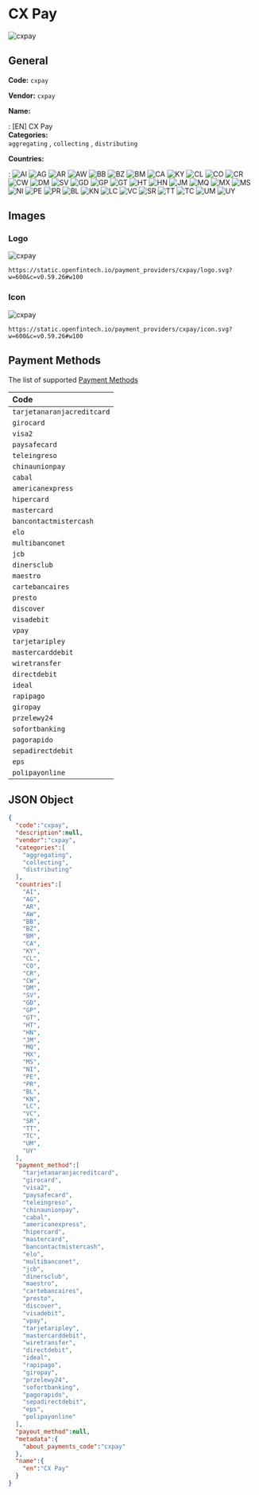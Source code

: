 
# CX Pay 
![cxpay](https://static.openfintech.io/payment_providers/cxpay/logo.svg?w=600&c=v0.59.26#w100)  

## General 
 
**Code:** `cxpay`  
 
**Vendor:** `cxpay`  
 
**Name:**  
 
:	[EN] CX Pay  
**Categories:**  
`aggregating`  , `collecting`  , `distributing`  
 
 
**Countries:**  
 
:	![AI](https://cdnjs.cloudflare.com/ajax/libs/flag-icon-css/3.3.0/flags/4x3/ai.svg#w24) 	![AG](https://cdnjs.cloudflare.com/ajax/libs/flag-icon-css/3.3.0/flags/4x3/ag.svg#w24) 	![AR](https://cdnjs.cloudflare.com/ajax/libs/flag-icon-css/3.3.0/flags/4x3/ar.svg#w24) 	![AW](https://cdnjs.cloudflare.com/ajax/libs/flag-icon-css/3.3.0/flags/4x3/aw.svg#w24) 	![BB](https://cdnjs.cloudflare.com/ajax/libs/flag-icon-css/3.3.0/flags/4x3/bb.svg#w24) 	![BZ](https://cdnjs.cloudflare.com/ajax/libs/flag-icon-css/3.3.0/flags/4x3/bz.svg#w24) 	![BM](https://cdnjs.cloudflare.com/ajax/libs/flag-icon-css/3.3.0/flags/4x3/bm.svg#w24) 	![CA](https://cdnjs.cloudflare.com/ajax/libs/flag-icon-css/3.3.0/flags/4x3/ca.svg#w24) 	![KY](https://cdnjs.cloudflare.com/ajax/libs/flag-icon-css/3.3.0/flags/4x3/ky.svg#w24) 	![CL](https://cdnjs.cloudflare.com/ajax/libs/flag-icon-css/3.3.0/flags/4x3/cl.svg#w24) 	![CO](https://cdnjs.cloudflare.com/ajax/libs/flag-icon-css/3.3.0/flags/4x3/co.svg#w24) 	![CR](https://cdnjs.cloudflare.com/ajax/libs/flag-icon-css/3.3.0/flags/4x3/cr.svg#w24) 	![CW](https://cdnjs.cloudflare.com/ajax/libs/flag-icon-css/3.3.0/flags/4x3/cw.svg#w24) 	![DM](https://cdnjs.cloudflare.com/ajax/libs/flag-icon-css/3.3.0/flags/4x3/dm.svg#w24) 	![SV](https://cdnjs.cloudflare.com/ajax/libs/flag-icon-css/3.3.0/flags/4x3/sv.svg#w24) 	![GD](https://cdnjs.cloudflare.com/ajax/libs/flag-icon-css/3.3.0/flags/4x3/gd.svg#w24) 	![GP](https://cdnjs.cloudflare.com/ajax/libs/flag-icon-css/3.3.0/flags/4x3/gp.svg#w24) 	![GT](https://cdnjs.cloudflare.com/ajax/libs/flag-icon-css/3.3.0/flags/4x3/gt.svg#w24) 	![HT](https://cdnjs.cloudflare.com/ajax/libs/flag-icon-css/3.3.0/flags/4x3/ht.svg#w24) 	![HN](https://cdnjs.cloudflare.com/ajax/libs/flag-icon-css/3.3.0/flags/4x3/hn.svg#w24) 	![JM](https://cdnjs.cloudflare.com/ajax/libs/flag-icon-css/3.3.0/flags/4x3/jm.svg#w24) 	![MQ](https://cdnjs.cloudflare.com/ajax/libs/flag-icon-css/3.3.0/flags/4x3/mq.svg#w24) 	![MX](https://cdnjs.cloudflare.com/ajax/libs/flag-icon-css/3.3.0/flags/4x3/mx.svg#w24) 	![MS](https://cdnjs.cloudflare.com/ajax/libs/flag-icon-css/3.3.0/flags/4x3/ms.svg#w24) 	![NI](https://cdnjs.cloudflare.com/ajax/libs/flag-icon-css/3.3.0/flags/4x3/ni.svg#w24) 	![PE](https://cdnjs.cloudflare.com/ajax/libs/flag-icon-css/3.3.0/flags/4x3/pe.svg#w24) 	![PR](https://cdnjs.cloudflare.com/ajax/libs/flag-icon-css/3.3.0/flags/4x3/pr.svg#w24) 	![BL](https://cdnjs.cloudflare.com/ajax/libs/flag-icon-css/3.3.0/flags/4x3/bl.svg#w24) 	![KN](https://cdnjs.cloudflare.com/ajax/libs/flag-icon-css/3.3.0/flags/4x3/kn.svg#w24) 	![LC](https://cdnjs.cloudflare.com/ajax/libs/flag-icon-css/3.3.0/flags/4x3/lc.svg#w24) 	![VC](https://cdnjs.cloudflare.com/ajax/libs/flag-icon-css/3.3.0/flags/4x3/vc.svg#w24) 	![SR](https://cdnjs.cloudflare.com/ajax/libs/flag-icon-css/3.3.0/flags/4x3/sr.svg#w24) 	![TT](https://cdnjs.cloudflare.com/ajax/libs/flag-icon-css/3.3.0/flags/4x3/tt.svg#w24) 	![TC](https://cdnjs.cloudflare.com/ajax/libs/flag-icon-css/3.3.0/flags/4x3/tc.svg#w24) 	![UM](https://cdnjs.cloudflare.com/ajax/libs/flag-icon-css/3.3.0/flags/4x3/um.svg#w24) 	![UY](https://cdnjs.cloudflare.com/ajax/libs/flag-icon-css/3.3.0/flags/4x3/uy.svg#w24)  

## Images 

### Logo 
 
![cxpay](https://static.openfintech.io/payment_providers/cxpay/logo.svg?w=600&c=v0.59.26#w100)  

```
https://static.openfintech.io/payment_providers/cxpay/logo.svg?w=600&c=v0.59.26#w100
```  

### Icon 
 
![cxpay](https://static.openfintech.io/payment_providers/cxpay/icon.svg?w=600&c=v0.59.26#w100)  

```
https://static.openfintech.io/payment_providers/cxpay/icon.svg?w=600&c=v0.59.26#w100
```  

## Payment Methods 
 
The list of supported  [Payment Methods](#) 

|Code| 
|:---| 
|`tarjetanaranjacreditcard` | 
|`girocard` | 
|`visa2` | 
|`paysafecard` | 
|`teleingreso` | 
|`chinaunionpay` | 
|`cabal` | 
|`americanexpress` | 
|`hipercard` | 
|`mastercard` | 
|`bancontactmistercash` | 
|`elo` | 
|`multibanconet` | 
|`jcb` | 
|`dinersclub` | 
|`maestro` | 
|`cartebancaires` | 
|`presto` | 
|`discover` | 
|`visadebit` | 
|`vpay` | 
|`tarjetaripley` | 
|`mastercarddebit` | 
|`wiretransfer` | 
|`directdebit` | 
|`ideal` | 
|`rapipago` | 
|`giropay` | 
|`przelewy24` | 
|`sofortbanking` | 
|`pagorapido` | 
|`sepadirectdebit` | 
|`eps` | 
|`polipayonline` | 
 

## JSON Object 

```json
{
  "code":"cxpay",
  "description":null,
  "vendor":"cxpay",
  "categories":[
    "aggregating",
    "collecting",
    "distributing"
  ],
  "countries":[
    "AI",
    "AG",
    "AR",
    "AW",
    "BB",
    "BZ",
    "BM",
    "CA",
    "KY",
    "CL",
    "CO",
    "CR",
    "CW",
    "DM",
    "SV",
    "GD",
    "GP",
    "GT",
    "HT",
    "HN",
    "JM",
    "MQ",
    "MX",
    "MS",
    "NI",
    "PE",
    "PR",
    "BL",
    "KN",
    "LC",
    "VC",
    "SR",
    "TT",
    "TC",
    "UM",
    "UY"
  ],
  "payment_method":[
    "tarjetanaranjacreditcard",
    "girocard",
    "visa2",
    "paysafecard",
    "teleingreso",
    "chinaunionpay",
    "cabal",
    "americanexpress",
    "hipercard",
    "mastercard",
    "bancontactmistercash",
    "elo",
    "multibanconet",
    "jcb",
    "dinersclub",
    "maestro",
    "cartebancaires",
    "presto",
    "discover",
    "visadebit",
    "vpay",
    "tarjetaripley",
    "mastercarddebit",
    "wiretransfer",
    "directdebit",
    "ideal",
    "rapipago",
    "giropay",
    "przelewy24",
    "sofortbanking",
    "pagorapido",
    "sepadirectdebit",
    "eps",
    "polipayonline"
  ],
  "payout_method":null,
  "metadata":{
    "about_payments_code":"cxpay"
  },
  "name":{
    "en":"CX Pay"
  }
}
```  

